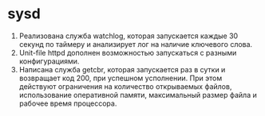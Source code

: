 # sysd
1. Реализована служба watchlog, которая запускается каждые 30 секунд по таймеру и анализирует лог на наличие ключевого слова.
2. Unit-file httpd дополнен возможностью запускаться с разными конфигурациями.
3. Написана служба getcbr, которая запускается раз в сутки и возвращает код 200, при успешном усполнении. При этом действуют ограничения на количество открываемых файлов, использование оперативной памяти, максимальный размер файла и рабочее время процессора.
